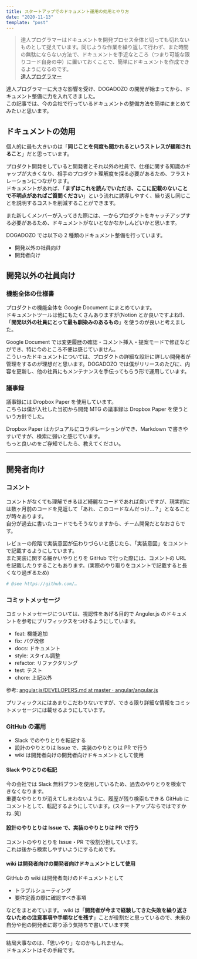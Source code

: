 ```yaml
---
title: スタートアップでのドキュメント運用の効用とやり方
date: "2020-11-13"
template: "post"
---
```


> 達人プログラマーはドキュメントを開発プロセス全体と切っても切れないものとして捉えています。同じような作業を繰り返して行わず、また時間の無駄にならない方法で、ドキュメントを手近なところ（つまり可能な限りコード自身の中）に置いておくことで、簡単にドキュメントを作成できるようになるのです。  
> [達人プログラマー](https://amzn.to/3lte0B0)

達人プログラマーに大きな影響を受け、DOGADOZO の開発が始まってから、ドキュメント整備に力を入れてきました。  
この記事では、今の会社で行っているドキュメントの整備方法を簡単にまとめてみたいと思います。

## ドキュメントの効用

個人的に最も大きいのは「**同じことを何度も聞かれるというストレスが緩和されること**」だと思っています。

プロダクト開発をしていると開発者とそれ以外の社員で、仕様に関する知識のギャップが大きくなり、相手のプロダクト理解度を探る必要があるため、フラストレーションにつながります。  
ドキュメントがあれば、「**まずはこれを読んでいただき、ここに記載のないことで不明点があればご質問ください**」という流れに誘導しやすく、繰り返し同じことを説明するコストを削減することができます。

また新しくメンバーが入ってきた際には、一からプロダクトをキャッチアップする必要があるため、ドキュメントがないとなかなかしんどいかと思います。

DOGADOZO では以下の 2 種類のドキュメント整備を行っています。

- 開発以外の社員向け
- 開発者向け

## 開発以外の社員向け

### 機能全体の仕様書

プロダクトの機能全体を Google Document にまとめています。  
ドキュメントツールは他にもたくさんありますが(Notion とか良いですよね!)、「**開発以外の社員にとって最も馴染みのあるもの**」を使うのが良いと考えました。

Google Document では変更履歴の確認・コメント挿入・提案モードで修正などができ、特に今のところ不便は感じていません。  
こういったドキュメントについては、プロダクトの詳細な設計に詳しい開発者が管理をするのが理想だと思います。DOGADOZO では僕がリリースのたびに、内容を更新し、他の社員にもメンテナンスを手伝ってもらう形で運用しています。

### 議事録

議事録には Dropbox Paper を使用しています。  
こちらは僕が入社した当初から開発 MTG の議事録は Dropbox Paper を使うという方針でした。

Dropbox Paper はカジュアルにコラボレーションができ、Markdown で書きやすいですが、検索に弱いと感じています。  
もっと良いのをご存知でしたら、教えてください。

---

## 開発者向け

### コメント

コメントがなくても理解できるほど綺麗なコードであれば良いですが、現実的には数ヶ月前のコードを見返して「あれ、このコードなんだっけ…？」となることが時々あります。  
自分が過去に書いたコードでもそうなりますから、チーム開発だとなおさらです。

レビューの段階で実装意図が伝わりづらいと感じたら、「実装意図」をコメントで記載するようにしています。  
また実装に関する細かいやりとりを GitHub で行った際には、コメントの URL を記載したりすることもあります。(実際のやり取りをコメントで記載すると長くなり過ぎるため)

```rb
# @see https://github.com/…
```

### コミットメッセージ

コミットメッセージについては、視認性をあげる目的で Anguler.js のドキュメントを参考にプリフィックスをつけるようにしています。

- feat: 機能追加
- fix: バグ改修
- docs: ドキュメント
- style: スタイル調整
- refactor: リファクタリング
- test: テスト
- chore: 上記以外

参考: [angular.js/DEVELOPERS.md at master · angular/angular.js](https://github.com/angular/angular.js/blob/master/DEVELOPERS.md#type)

プリフィックスにはあまりこだわりないですが、できる限り詳細な情報をコミットメッセージには載せるようにしています。

### GitHub の運用

- Slack でのやりとりを転記する
- 設計のやりとりは Issue で、実装のやりとりは PR で行う
- wiki は開発者向けの開発者向けドキュメントとして使用

#### Slack やりとりの転記

今の会社では Slack 無料プランを使用しているため、過去のやりとりを検索できなくなります。  
重要なやりとりが消えてしまわないように、履歴が残り検索もできる GitHub にコメントとして、転記するようにしています。(スタートアップならではですかね..笑)

#### 設計のやりとりは Issue で、実装のやりとりは PR で行う

コメントのやりとりを Issue・PR で役割分担しています。  
これは後から検索しやすいようにするためです。

#### wiki は開発者向けの開発者向けドキュメントとして使用

GitHub の wiki は開発者向けのドキュメントとして

- トラブルシューティング
- 要件定義の際に確認すべき事項

などをまとめています。
wiki は「**開発者が今まで経験してきた失敗を繰り返さないための注意事項や手順などを残す**」ことが役割だと思っているので、未来の自分や他の開発者に寄り添う気持ちで書いています笑

---

結局大事なのは、「思いやり」なのかもしれません。  
ドキュメントはその手段です。
